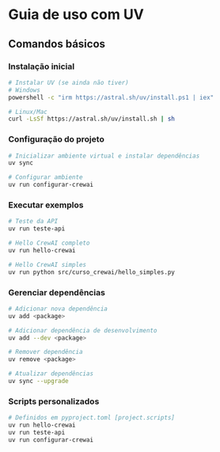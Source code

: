 # Guia de uso com UV

## Comandos básicos

### Instalação inicial
```bash
# Instalar UV (se ainda não tiver)
# Windows
powershell -c "irm https://astral.sh/uv/install.ps1 | iex"

# Linux/Mac  
curl -LsSf https://astral.sh/uv/install.sh | sh
```

### Configuração do projeto
```bash
# Inicializar ambiente virtual e instalar dependências
uv sync

# Configurar ambiente
uv run configurar-crewai
```

### Executar exemplos
```bash
# Teste da API
uv run teste-api

# Hello CrewAI completo
uv run hello-crewai

# Hello CrewAI simples
uv run python src/curso_crewai/hello_simples.py
```

### Gerenciar dependências
```bash
# Adicionar nova dependência
uv add <package>

# Adicionar dependência de desenvolvimento  
uv add --dev <package>

# Remover dependência
uv remove <package>

# Atualizar dependências
uv sync --upgrade
```

### Scripts personalizados
```bash
# Definidos em pyproject.toml [project.scripts]
uv run hello-crewai
uv run teste-api
uv run configurar-crewai
```